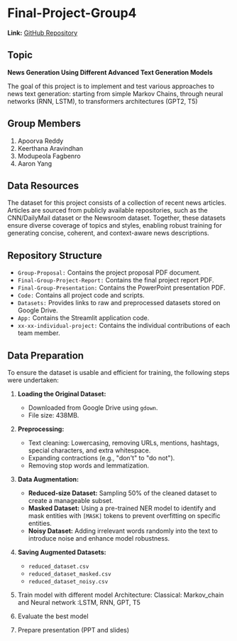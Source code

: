 # Final-Project-Group4

**Link:** [GitHub Repository](https://github.com/Keerthana0620/Final-Project-Group4)

## Topic

**News Generation Using Different Advanced Text Generation Models**

The goal of this project is to implement and test various approaches to news text generation: starting from simple Markov Chains, through neural networks (RNN, LSTM), to transformers architectures (GPT2, T5)

## Group Members

1. Apoorva Reddy
2. Keerthana Aravindhan
3. Modupeola Fagbenro
4. Aaron Yang

## Data Resources

The dataset for this project consists of a collection of recent news articles. Articles are sourced from publicly available repositories, such as the CNN/DailyMail dataset or the Newsroom dataset. Together, these datasets ensure diverse coverage of topics and styles, enabling robust training for generating concise, coherent, and context-aware news descriptions.

## Repository Structure

- `Group-Proposal:` Contains the project proposal PDF document.
- `Final-Group-Project-Report:` Contains the final project report PDF.
- `Final-Group-Presentation:` Contains the PowerPoint presentation PDF.
- `Code:` Contains all project code and scripts.
- `Datasets:` Provides links to raw and preprocessed datasets stored on Google Drive.
- `App:` Contains the Streamlit application code.
- `xx-xx-individual-project:` Contains the individual contributions of each team member.

## Data Preparation

To ensure the dataset is usable and efficient for training, the following steps were undertaken:

1. **Loading the Original Dataset:**

   - Downloaded from Google Drive using `gdown`.
   - File size: 438MB.

2. **Preprocessing:**

   - Text cleaning: Lowercasing, removing URLs, mentions, hashtags, special characters, and extra whitespace.
   - Expanding contractions (e.g., "don't" to "do not").
   - Removing stop words and lemmatization.

3. **Data Augmentation:**

   - **Reduced-size Dataset:** Sampling 50% of the cleaned dataset to create a manageable subset.
   - **Masked Dataset:** Using a pre-trained NER model to identify and mask entities with `[MASK]` tokens to prevent overfitting on specific entities.
   - **Noisy Dataset:** Adding irrelevant words randomly into the text to introduce noise and enhance model robustness.

4. **Saving Augmented Datasets:**

   - `reduced_dataset.csv`
   - `reduced_dataset_masked.csv`
   - `reduced_dataset_noisy.csv`

5. Train model with different model Architecture: Classical: Markov_chain and Neural network :LSTM, RNN, GPT, T5
6. Evaluate the best model
7. Prepare presentation (PPT and slides)
